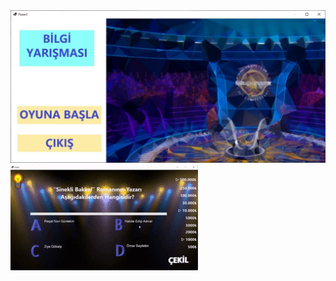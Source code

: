 <img src='https://raw.githubusercontent.com/ilkersatur/Quiz-Game/main/img/mainpage.png'>
<img src='https://github.com/ilkersatur/Quiz-Game/blob/main/img/gameplay.gif?raw=true'>
